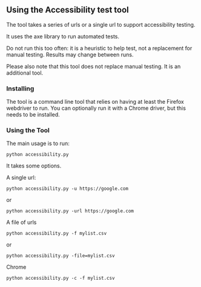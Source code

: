 ## Using the Accessibility test tool

The tool takes a series of urls or a single url to support accessibility testing.

It uses the axe library to run automated tests.
    
Do not run this too often: it is a heuristic to help test, not a replacement for manual testing. Results may change between runs.

Please also note that this tool does not replace manual testing. It is an additional tool. 

### Installing

The tool is a command line tool that relies on having at least the Firefox webdriver to run. You can optionally run it with a Chrome driver, but this needs to be installed. 

### Using the Tool

The main usage is to run:

```
python accessibility.py
```

It takes some options. 

A single url:

```
python accessibility.py -u https://google.com
```
or 
```
python accessibility.py -url https://google.com
```

A file of urls

```
python accessibility.py -f mylist.csv
```
or 
```
python accessibility.py -file=mylist.csv
```

Chrome

```
python accessibility.py -c -f mylist.csv
```
